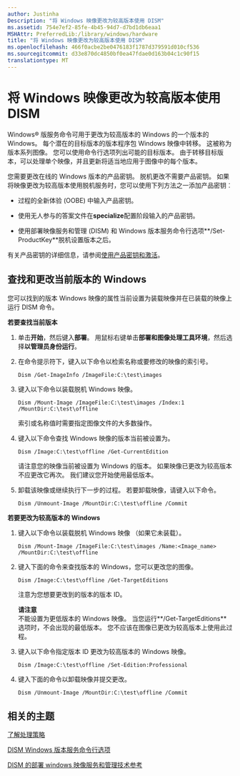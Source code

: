 ```yaml
---
author: Justinha
Description: "将 Windows 映像更改为较高版本使用 DISM"
ms.assetid: 754e7ef2-85fe-4b45-94d7-d7bd1db6eaa1
MSHAttr: PreferredLib:/library/windows/hardware
title: "将 Windows 映像更改为较高版本使用 DISM"
ms.openlocfilehash: 466f0acbe2be0476183f1787d379591d010cf536
ms.sourcegitcommit: d33e870dc4850bf0ea47fdae0d163b04c1c90f15
translationtype: MT
---
```

# <a name="change-the-windows-image-to-a-higher-edition-using-dism"></a>将 Windows 映像更改为较高版本使用 DISM


Windows® 版服务命令可用于更改为较高版本的 Windows 的一个版本的 Windows。 每个潜在的目标版本的版本程序包 Windows 映像中转移。 这被称为版本系列图像。 您可以使用命令行选项列出可能的目标版本。 由于转移目标版本，可以处理单个映像，并且更新将适当地应用于图像中的每个版本。

您需要更改在线的 Windows 版本的产品密钥。 脱机更改不需要产品密钥。 如果将映像更改为较高版本使用脱机服务时，您可以使用下列方法之一添加产品密钥︰

-   过程的全新体验 (OOBE) 中输入产品密钥。

-   使用无人参与的答案文件在**specialize**配置阶段输入的产品密钥。

-   使用部署映像服务和管理 (DISM) 和 Windows 版本服务命令行选项**/Set-ProductKey**脱机设置版本之后。

有关产品密钥的详细信息，请参阅[使用产品密钥和激活](work-with-product-keys-and-activation-auth-phases.md)。

## <a name="span-idfindandchangecurrenteditionofwindowsspanspan-idfindandchangecurrenteditionofwindowsspanspan-idfindandchangecurrenteditionofwindowsspanfind-and-change-current-edition-of-windows"></a><span id="Find_and_Change_Current_Edition_of_Windows"></span><span id="find_and_change_current_edition_of_windows"></span><span id="FIND_AND_CHANGE_CURRENT_EDITION_OF_WINDOWS"></span>查找和更改当前版本的 Windows


您可以找到的版本 Windows 映像的属性当前设置为装载映像并在已装载的映像上运行 DISM 命令。

**若要查找当前版本**

1.  单击**开始**，然后键入**部署**。 用鼠标右键单击**部署和图像处理工具环境**，然后选择**以管理员身份运行**。

2.  在命令提示符下，键入以下命令以检索名称或要修改的映像的索引号。

    ``` syntax
    Dism /Get-ImageInfo /ImageFile:C:\test\images
    ```

3.  键入以下命令以装载脱机 Windows 映像。

    ``` syntax
    Dism /Mount-Image /ImageFile:C:\test\images /Index:1 /MountDir:C:\test\offline
    ```

    索引或名称值时需要指定图像文件的大多数操作。

4.  键入以下命令查找 Windows 映像的版本当前被设置为。

    ``` syntax
    Dism /Image:C:\test\offline /Get-CurrentEdition
    ```

    请注意您的映像当前被设置为 Windows 的版本。 如果映像已更改为较高版本不应更改它再次。 我们建议您开始使用最低版本。

5.  卸载该映像或继续执行下一步的过程。 若要卸载映像，请键入以下命令。

    ``` syntax
    Dism /Unmount-Image /MountDir:C:\test\offline /Commit
    ```

**若要更改为较高版本的 Windows**

1.  键入以下命令以装载脱机 Windows 映像 （如果它未装载）。

    ``` syntax
    Dism /Mount-Image /ImageFile:C:\test\images /Name:<Image_name> /MountDir:C:\test\offline
    ```

2.  键入下面的命令来查找版本的 Windows，您可以更改您的图像。

    ``` syntax
    Dism /Image:C:\test\offline /Get-TargetEditions
    ```

    注意为您想要更改到的版本的版本 ID。

    **请注意**  
    不能设置为更低版本的 Windows 映像。 当您运行**/Get-TargetEditions**选项时，不会出现的最低版本。 您不应该在图像已更改为较高版本上使用此过程。

     

3.  键入以下命令指定版本 ID 更改为较高版本的 Windows 映像。

    ``` syntax
    Dism /Image:C:\test\offline /Set-Edition:Professional
    ```

4.  键入下面的命令以卸载映像并提交更改。

    ``` syntax
    Dism /Unmount-Image /MountDir:C:\test\offline /Commit
    ```

## <a name="span-idrelatedtopicsspanrelated-topics"></a><span id="related_topics"></span>相关的主题


[了解处理策略](understanding-servicing-strategies.md)

[DISM Windows 版本服务命令行选项](dism-windows-edition-servicing-command-line-options.md)

[DISM 的部署 windows 映像服务和管理技术参考](dism---deployment-image-servicing-and-management-technical-reference-for-windows.md)

 

 






